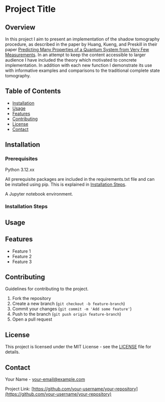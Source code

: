 # Project Title

## Overview

In this project I aim to present an implementation of the shadow tomography procedure, as described in the paper by Huang, Kueng, and Preskill in their paper [Predicting Many Properties of a Quantum System from Very Few Measurements](https://arxiv.org/pdf/2002.08953). In an attempt to keep the content accessible to larger audience I have included the theory which motivated to concrete implementation. In addition with each new function I demonstrate its use with informative examples and comparisons to the traditional complete state tomography. 

## Table of Contents

- [Installation](#installation)
- [Usage](#usage)
- [Features](#features)
- [Contributing](#contributing)
- [License](#license)
- [Contact](#contact)

## Installation

### Prerequisites

Python 3.12.xx

All prerequisite packages are included in the requirements.txt file and can be installed using pip. This is explained in [Installation Steps](#installation-steps).

A Jupyter notebook environment.

### Installation Steps



## Usage



## Features

- Feature 1
- Feature 2
- Feature 3

## Contributing

Guidelines for contributing to the project.

1. Fork the repository
2. Create a new branch (`git checkout -b feature-branch`)
3. Commit your changes (`git commit -m 'Add some feature'`)
4. Push to the branch (`git push origin feature-branch`)
5. Open a pull request

## License

This project is licensed under the MIT License - see the [LICENSE](LICENSE) file for details.

## Contact

Your Name - [your-email@example.com](mailto:your-email@example.com)

Project Link: [https://github.com/your-username/your-repository](https://github.com/your-username/your-repository)